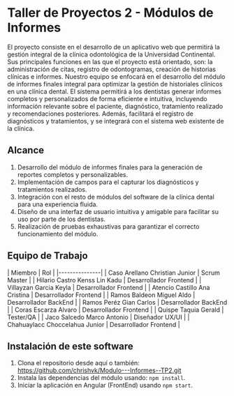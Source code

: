 # Taller de Proyectos 2 - Módulos de Informes

El proyecto consiste en el desarrollo de un aplicativo web que permitirá la gestión integral de la clínica odontológica de la Universidad Continental. Sus principales funciones en las que el proyecto está orientado, son: la administración de citas, registro de odontogramas, creación de historias clínicas e informes. Nuestro equipo se enfocará en el desarrollo del módulo de informes finales integral para optimizar la gestión de historiales clínicos en una clínica dental. El sistema permitirá a los dentistas generar informes completos y personalizados de forma eficiente e intuitiva, incluyendo información relevante sobre el paciente, diagnóstico, tratamiento realizado y recomendaciones posteriores. Además, facilitará el registro de diagnósticos y tratamientos, y se integrará con el sistema web existente de la clínica.

## Alcance

1. Desarrollo del módulo de informes finales para la generación de reportes completos y personalizables.
2. Implementación de campos para el capturar los diagnósticos y tratamientos realizados.
3. Integración con el resto de módulos del software de la clínica dental para una experiencia fluida.
4. Diseño de una interfaz de usuario intuitiva y amigable para facilitar su uso por parte de los dentistas.
5. Realización de pruebas exhaustivas para garantizar el correcto funcionamiento del módulo.

## Equipo de Trabajo

| Miembro | Rol |
|---------------|
| Caso Arellano Christian Junior | Scrum Master |
| Hilario Castro Kenss Lin Kadu | Desarrollador Frontend |
| Villayzan Garcia Keyla | Desarrollador Frontend |
| Atencio Castillo Ana Cristina | Desarrollador Frontend |
| Ramos Baldeon Miguel Aldo | Desarrollador BackEnd |
| Ramos Peréz Gian Carlos | Desarrollador BackEnd |
| Coras Escarza Alvaro | Desarrollador Frontend |
| Quispe Taquia Gerald | Tester/QA |
| Jaco Salcedo Marco Antonio | Diseñador UX/UI |
| Chahuaylacc Choccelahua Junior | Desarrollador Frontend |

## Instalación de este software

1. Clona el repositorio desde aquí o también: https://github.com/chrishvk/Modulo---Informes--TP2.git
2. Instala las dependencias del módulo usando: `npm install`.
3. Iniciar la aplicación en Angular (FrontEnd) usando `npm start`.